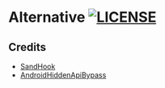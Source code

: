 # Alternative [![LICENSE](https://img.shields.io/badge/license-Apache-2.0-blue.svg)](https://github.com/answer2/Alternative/blob/main/LICENSE)


## Credits
- [SandHook](https://github.com/ganyao114/SandHook)
- [AndroidHiddenApiBypass](https://github.com/LSPosed/AndroidHiddenApiBypass)
